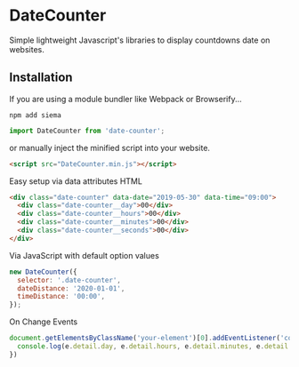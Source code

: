 # DateCounter

Simple lightweight Javascript's libraries to display countdowns date on websites.

## Installation

If you are using a module bundler like Webpack or Browserify...

```
npm add siema
```

```js
import DateCounter from 'date-counter';
```

or manually inject the minified script into your website.

```html
<script src="DateCounter.min.js"></script>
```

Easy setup via data attributes HTML

```html
<div class="date-counter" data-date="2019-05-30" data-time="09:00">
  <div class="date-counter__day">00</div>
  <div class="date-counter__hours">00</div>
  <div class="date-counter__minutes">00</div>
  <div class="date-counter__seconds">00</div>
</div>
```

Via JavaScript with default option values

```js
new DateCounter({
  selector: '.date-counter',
  dateDistance: '2020-01-01',
  timeDistance: '00:00',
});
```

On Change Events

```js
document.getElementsByClassName('your-element')[0].addEventListener('counter.change', function(e) {
  console.log(e.detail.day, e.detail.hours, e.detail.minutes, e.detail.seconds);
})
```